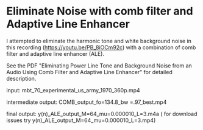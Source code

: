 # Eliminate Noise with comb filter and Adaptive Line Enhancer
I attempted to eliminate the harmonic tone and white background noise in this recording (https://youtu.be/PB_8iOCm92c) with a combination of comb filter and adaptive line enhancer (ALE).

See the PDF "Eliminating Power Line Tone and Background Noise from an Audio Using Comb Filter and Adaptive Line Enhancer" for detailed description.

input: mbt_70_experimental_us_army_1970_360p.mp4

intermediate output: COMB_output_fo=134.8_bw =.97_best.mp4

final output: y(n)_ALE_output_M=64_mu=0.000010_L=3.m4a ( for download issues try y(n)_ALE_output_M=64_mu=0.000010_L=3.mp4) 
